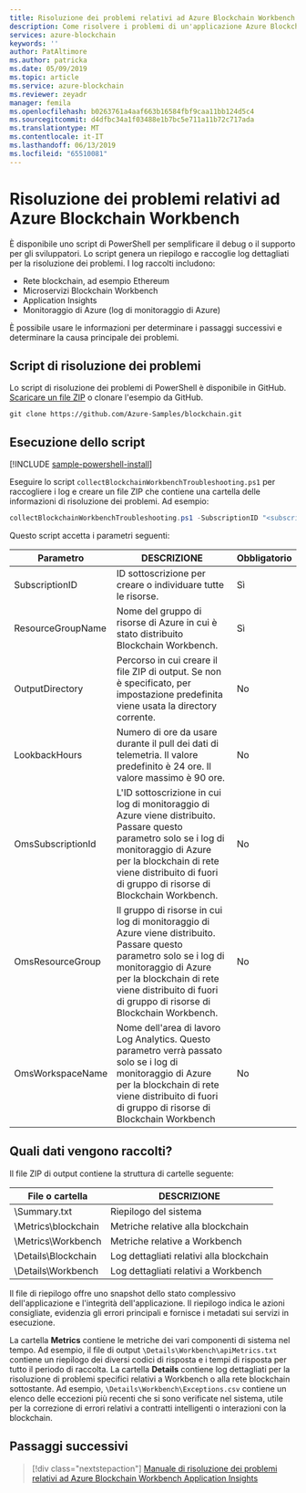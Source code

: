 ```yaml
---
title: Risoluzione dei problemi relativi ad Azure Blockchain Workbench
description: Come risolvere i problemi di un'applicazione Azure Blockchain Workbench.
services: azure-blockchain
keywords: ''
author: PatAltimore
ms.author: patricka
ms.date: 05/09/2019
ms.topic: article
ms.service: azure-blockchain
ms.reviewer: zeyadr
manager: femila
ms.openlocfilehash: b0263761a4aaf663b16584fbf9caa11bb124d5c4
ms.sourcegitcommit: d4dfbc34a1f03488e1b7bc5e711a11b72c717ada
ms.translationtype: MT
ms.contentlocale: it-IT
ms.lasthandoff: 06/13/2019
ms.locfileid: "65510081"
---
```

# <a name="azure-blockchain-workbench-troubleshooting"></a>Risoluzione dei problemi relativi ad Azure Blockchain Workbench

È disponibile uno script di PowerShell per semplificare il debug o il supporto per gli sviluppatori. Lo script genera un riepilogo e raccoglie log dettagliati per la risoluzione dei problemi. I log raccolti includono:

* Rete blockchain, ad esempio Ethereum
* Microservizi Blockchain Workbench
* Application Insights
* Monitoraggio di Azure (log di monitoraggio di Azure)

È possibile usare le informazioni per determinare i passaggi successivi e determinare la causa principale dei problemi.

## <a name="troubleshooting-script"></a>Script di risoluzione dei problemi

Lo script di risoluzione dei problemi di PowerShell è disponibile in GitHub. [Scaricare un file ZIP](https://github.com/Azure-Samples/blockchain/archive/master.zip) o clonare l'esempio da GitHub.

```
git clone https://github.com/Azure-Samples/blockchain.git
```

## <a name="run-the-script"></a>Esecuzione dello script
[!INCLUDE [sample-powershell-install](../../../includes/sample-powershell-install.md)]

Eseguire lo script `collectBlockchainWorkbenchTroubleshooting.ps1` per raccogliere i log e creare un file ZIP che contiene una cartella delle informazioni di risoluzione dei problemi. Ad esempio:

``` powershell
collectBlockchainWorkbenchTroubleshooting.ps1 -SubscriptionID "<subscription_id>" -ResourceGroupName "workbench-resource-group-name"
```
Questo script accetta i parametri seguenti:

| Parametro  | DESCRIZIONE | Obbligatorio |
|---------|---------|----|
| SubscriptionID | ID sottoscrizione per creare o individuare tutte le risorse. | Sì |
| ResourceGroupName | Nome del gruppo di risorse di Azure in cui è stato distribuito Blockchain Workbench. | Sì |
| OutputDirectory | Percorso in cui creare il file ZIP di output. Se non è specificato, per impostazione predefinita viene usata la directory corrente. | No |
| LookbackHours | Numero di ore da usare durante il pull dei dati di telemetria. Il valore predefinito è 24 ore. Il valore massimo è 90 ore. | No |
| OmsSubscriptionId | L'ID sottoscrizione in cui log di monitoraggio di Azure viene distribuito. Passare questo parametro solo se i log di monitoraggio di Azure per la blockchain di rete viene distribuito di fuori di gruppo di risorse di Blockchain Workbench.| No |
| OmsResourceGroup |Il gruppo di risorse in cui log di monitoraggio di Azure viene distribuito. Passare questo parametro solo se i log di monitoraggio di Azure per la blockchain di rete viene distribuito di fuori di gruppo di risorse di Blockchain Workbench.| No |
| OmsWorkspaceName | Nome dell'area di lavoro Log Analytics. Questo parametro verrà passato solo se i log di monitoraggio di Azure per la blockchain di rete viene distribuito di fuori di gruppo di risorse di Blockchain Workbench | No |

## <a name="what-is-collected"></a>Quali dati vengono raccolti?

Il file ZIP di output contiene la struttura di cartelle seguente:

| File o cartella | DESCRIZIONE  |
|---------|---------|
| \Summary.txt | Riepilogo del sistema |
| \Metrics\blockchain | Metriche relative alla blockchain |
| \Metrics\Workbench | Metriche relative a Workbench |
| \Details\Blockchain | Log dettagliati relativi alla blockchain |
| \Details\Workbench | Log dettagliati relativi a Workbench |

Il file di riepilogo offre uno snapshot dello stato complessivo dell'applicazione e l'integrità dell'applicazione. Il riepilogo indica le azioni consigliate, evidenzia gli errori principali e fornisce i metadati sui servizi in esecuzione.

La cartella **Metrics** contiene le metriche dei vari componenti di sistema nel tempo. Ad esempio, il file di output `\Details\Workbench\apiMetrics.txt` contiene un riepilogo dei diversi codici di risposta e i tempi di risposta per tutto il periodo di raccolta. La cartella **Details** contiene log dettagliati per la risoluzione di problemi specifici relativi a Workbench o alla rete blockchain sottostante. Ad esempio, `\Details\Workbench\Exceptions.csv` contiene un elenco delle eccezioni più recenti che si sono verificate nel sistema, utile per la correzione di errori relativi a contratti intelligenti o interazioni con la blockchain. 

## <a name="next-steps"></a>Passaggi successivi

> [!div class="nextstepaction"]
> [Manuale di risoluzione dei problemi relativi ad Azure Blockchain Workbench Application Insights](https://aka.ms/workbenchtroubleshooting)
